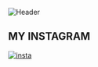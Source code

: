 ![Header](https://github.com/jumabekova06/jumabekova06/blob/main/assets/ен.png)

## MY INSTAGRAM

[![insta](https://img.shields.io/badge/-Instagram-090909?style=for-the-badge&logo=instagram&logoColor=red)](https://www.instagram.com/jumabekovva)